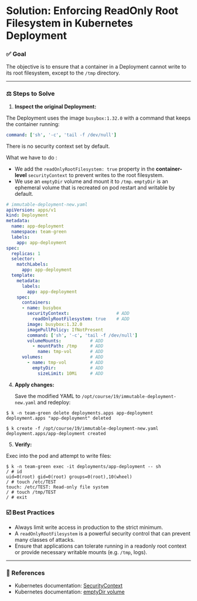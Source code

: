 # Solution: Enforcing ReadOnly Root Filesystem in Kubernetes Deployment

### ✅ Goal

The objective is to ensure that a container in a Deployment cannot write to its root filesystem, except to the `/tmp` directory.

---

### ⚖️ Steps to Solve

1. **Inspect the original Deployment:**

The Deployment uses the image `busybox:1.32.0` with a command that keeps the container running:

```yaml
command: ['sh', '-c', 'tail -f /dev/null']
```

There is no security context set by default.

What we have to do :
- We add the `readOnlyRootFilesystem: true` property in the **container-level** `securityContext` to prevent writes to the root filesystem.
- We use an `emptyDir` volume and mount it to `/tmp`. `emptyDir` is an ephemeral volume that is recreated on pod restart and writable by default.


```yaml
# immutable-deployment-new.yaml
apiVersion: apps/v1
kind: Deployment
metadata:
  name: app-deployment
  namespace: team-green
  labels:
    app: app-deployment
spec:
  replicas: 1
  selector:
    matchLabels:
      app: app-deployment
  template:
    metadata:
      labels:
        app: app-deployment
    spec:
      containers:
      - name: busybox
        securityContext:                  # ADD
          readOnlyRootFilesystem: true    # ADD
        image: busybox:1.32.0
        imagePullPolicy: IfNotPresent
        command: ['sh', '-c', 'tail -f /dev/null']
        volumeMounts:           # ADD
          - mountPath: /tmp     # ADD
            name: tmp-vol       # ADD
      volumes:                  # ADD
        - name: tmp-vol         # ADD
          emptyDir:             # ADD
            sizeLimit: 10Mi     # ADD
```

4. **Apply changes:**

   Save the modified YAML to `/opt/course/19/immutable-deployment-new.yaml` and redeploy:

```
$ k -n team-green delete deployments.apps app-deployment 
deployment.apps "app-deployment" deleted

$ k create -f /opt/course/19/immutable-deployment-new.yaml
deployment.apps/app-deployment created
```

5. **Verify:**

Exec into the pod and attempt to write files:

```
$ k -n team-green exec -it deployments/app-deployment -- sh
/ # id
uid=0(root) gid=0(root) groups=0(root),10(wheel)
/ # touch /etc/TEST
touch: /etc/TEST: Read-only file system
/ # touch /tmp/TEST
/ # exit
```

### ☑️ Best Practices

* Always limit write access in production to the strict minimum.
* A `readOnlyRootFilesystem` is a powerful security control that can prevent many classes of attacks.
* Ensure that applications can tolerate running in a readonly root context or provide necessary writable mounts (e.g. `/tmp`, logs).

---

### 🔗 References

* Kubernetes documentation: [SecurityContext](https://kubernetes.io/docs/tasks/configure-pod-container/security-context/#set-the-security-context-for-a-container)
* Kubernetes documentation: [emptyDir volume](https://kubernetes.io/docs/concepts/storage/volumes/#emptydir)
